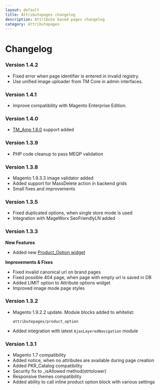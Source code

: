 ```yaml
---
layout: default
title: Attributepages changelog
description: Attribute based pages changelog
category: Attributepages
---
```


# Changelog

### Version 1.4.2

 -  Fixed error when page identifier is entered in invalid registry.
 -  Use unified image uploader from TM Core in admin interfaces.

### Version 1.4.1

 -  Improve compatibility with Magento Enterprise Edition.

### Version 1.4.0

 -  [TM_Amp 1.6.0](/m1/extensions/amp/changelog/#version-160) support added

### Version 1.3.9

 -  PHP code cleanup to pass MEQP validation

### Version 1.3.8

 -  Magento 1.9.3.3 image validator added
 -  Added support for MassDelete action in backend grids
 -  Small fixes and improvements

### Version 1.3.5

 -  Fixed duplicated options, when single store mode is used
 -  Integration with MageWorx SeoFriendlyLN added

### Version 1.3.3

**New Features**

 -  Added new [Product_Option widget](/m1/extensions/attributepages/widgets-and-blocks/product-option-block/#widget-interface)

**Improvements & Fixes**

 -  Fixed invalid canonical url on brand pages
 -  Fixed possible 404 page, when page with empty url is saved in DB
 -  Added LIMIT option to Attribute options widget
 -  Improved image mode page styles

### Version 1.3.2

 -  Magento 1.9.2.2 update. Module blocks added to whitelist:

    ```
    attributepages/product_option
    ```

 -  Added integration with latest `AjaxLayeredNavigation` module

### Version 1.3.1

 -  Magento 1.7 compatibility
 -  Added notice, when no attributes are available during page creation
 -  Added PKR_Catalog compatibility
 -  Security fix to _isAllowed method(strtolower)
 -  Responsive themes compatibility
 -  Added ability to call inline product option block with various settings
